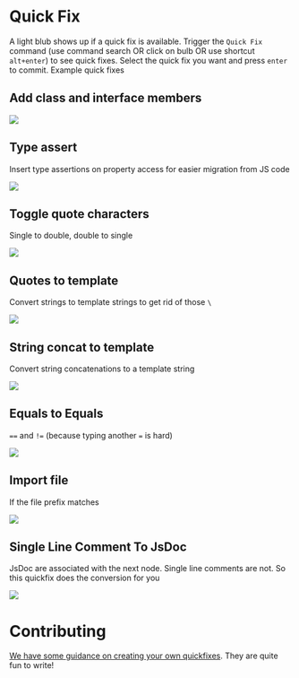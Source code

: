 # Quick Fix
A light blub shows up if a quick fix is available. Trigger the `Quick Fix` command (use command search OR click on bulb OR use shortcut `alt+enter`) to see quick fixes. Select the quick fix you want and press `enter` to commit. Example quick fixes

## Add class and interface members

![](https://raw.githubusercontent.com/alm-tools/alm-tools.github.io/master/screens/quickFix/addClassMember.gif)

## Type assert
Insert type assertions on property access for easier migration from JS code

![](https://raw.githubusercontent.com/alm-tools/alm-tools.github.io/master/screens/quickFix/typeAssert.gif)


## Toggle quote characters

Single to double, double to single

![](https://raw.githubusercontent.com/alm-tools/alm-tools.github.io/master/screens/quickFix/quotesToQuotes.gif)

## Quotes to template
Convert strings to template strings to get rid of those `\`

![](https://raw.githubusercontent.com/alm-tools/alm-tools.github.io/master/screens/quickFix/quotesToTemplate.gif)

## String concat to template
Convert string concatenations to a template string

![](https://raw.githubusercontent.com/alm-tools/alm-tools.github.io/master/screens/quickFix/stringConcatToTemplate.gif)

## Equals to Equals
`==` and `!=` (because typing another `=` is hard)

![](https://raw.githubusercontent.com/alm-tools/alm-tools.github.io/master/screens/quickFix/equalsToEquals.gif)

## Import file
If the file prefix matches

![](https://raw.githubusercontent.com/alm-tools/alm-tools.github.io/master/screens/quickFix/addImportStatement.gif)


## Single Line Comment To JsDoc
JsDoc are associated with the next node. Single line comments are not. So this quickfix does the conversion for you

![](https://raw.githubusercontent.com/alm-tools/alm-tools.github.io/master/screens/quickFix/singleLineCommentToJsdoc.gif)


# Contributing

[We have some guidance on creating your own quickfixes](/contributing/quickfix.md). They are quite fun to write!
